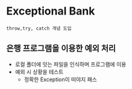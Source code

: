 # Exceptional Bank
`throw,try, catch 개념 도입`
## 은행 프로그램을 이용한 예외 처리
- 로컬 폴더에 잇는 파일을 인식하며 프로그램에 이용
- 예외 시 상황을 테스트
  - 정확한 Exception이 떠야지 패스
